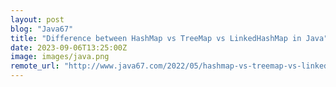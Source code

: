 ```yaml
---
layout: post
blog: "Java67"
title: "Difference between HashMap vs TreeMap vs LinkedHashMap in Java"
date: 2023-09-06T13:25:00Z
image: images/java.png
remote_url: "http://www.java67.com/2022/05/hashmap-vs-treemap-vs-linkedhashmap-in.html"
---
```

